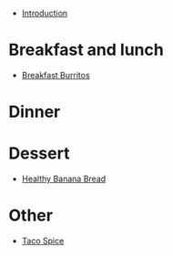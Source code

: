 - [Introduction](./intro.md)

# Breakfast and lunch
- [Breakfast Burritos](./brunch/breakfast_burritos.md)

# Dinner

# Dessert
- [Healthy Banana Bread](./dessert/banana_bread.md)

# Other
- [Taco Spice](./other/taco_spice.md)